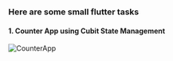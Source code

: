 ### Here are some small flutter tasks
#### 1. Counter App using Cubit State Management

![CounterApp](https://github.com/Mirna-tarek/small_projects/assets/138698096/cb060fff-4582-4574-9f6d-df1dc49e0811)
